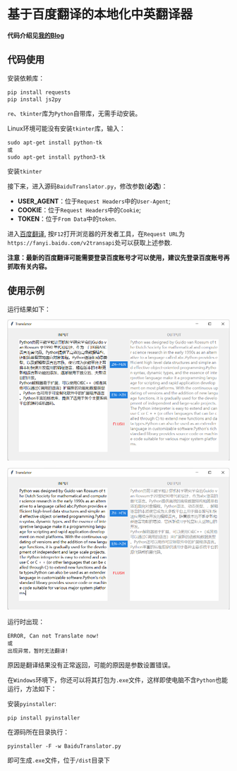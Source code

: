 # 基于百度翻译的本地化中英翻译器

**代码介绍见[我的Blog](https://komorebi660.github.io/2021/08/22/BaiduTranslator/)**

## 代码使用

安装依赖库：

```
pip install requests
pip install js2py
```

`re`、`tkinter`库为`Python`自带库，无需手动安装。

Linux环境可能没有安装`tkinter`库，输入：

```
sudo apt-get install python-tk
或
sudo apt-get install python3-tk
```

安装`tkinter`

接下来，进入源码`BaiduTranslator.py`，修改参数(**必选**)：

- **USER_AGENT**：位于`Request Headers`中的`User-Agent`;
- **COOKIE**：位于`Request Headers`中的`Cookie`;
- **TOKEN**：位于`From Data`中的`token`.

进入[百度翻译](https://fanyi.baidu.com/), 按`F12`打开浏览器的开发者工具，在`Request URL`为`https://fanyi.baidu.com/v2transapi`处可以获取上述参数.

**注意：最新的百度翻译可能需要登录百度账号才可以使用，建议先登录百度账号再抓取有关内容。**

## 使用示例

运行结果如下：

![运行结果1](result1.png)

![运行结果2](result2.png)

运行时出现：

```
ERROR, Can not Translate now!
或
出现异常，暂时无法翻译!
```

原因是翻译结果没有正常返回，可能的原因是参数设置错误。

在`Windows`环境下，你还可以将其打包为`.exe`文件，这样即使电脑不含`Python`也能运行，方法如下：

安装`pyinstaller`:

```
pip install pyinstaller
```

在源码所在目录执行：

```
pyinstaller -F -w BaiduTranslator.py
```

即可生成`.exe`文件，位于`/dist`目录下
